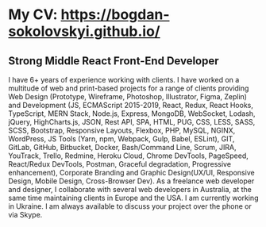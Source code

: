 # My CV: https://bogdan-sokolovskyi.github.io/


## Strong Middle React Front-End Developer

I have 6+ years of experience working with clients. I have worked on a multitude of web and print-based projects for a range of clients providing Web Design (Prototype, Wireframe, Photoshop, Illustrator, Figma, Zeplin) and Development (JS, ECMAScript 2015-2019, React, Redux, React Hooks, TypeScript, MERN Stack, Node.js, Express, MongoDB, WebSocket, Lodash, jQuery, HighCharts.js, JSON, Rest API, SPA, HTML, PUG, CSS, LESS, SASS, SCSS, Bootstrap, Responsive Layouts, Flexbox, PHP, MySQL, NGINX, WordPress, JS Tools (Yarn, npm, Webpack, Gulp, Babel, ESLint), GIT, GitLab, GitHub, Bitbucket, Docker, Bash/Command Line, Scrum, JIRA, YouTrack, Trello, Redmine, Heroku Cloud, Chrome DevTools, PageSpeed, React/Redux DevTools, Postman, Graceful degradation, Progressive enhancement), Corporate Branding and Graphic Design(UX/UI, Responsive Design, Mobile Design, Cross-Browser Dev).
As a freelance web developer and designer, I collaborate with several web developers in Australia, at the same time maintaining clients in Europe and the USA. I am currently working in Ukraine. I am always available to discuss your project over the phone or via Skype.
